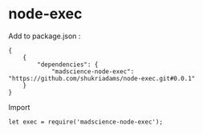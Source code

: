 # node-exec

Add to package.json :

    {
        {
            "dependencies": {
                "madscience-node-exec": "https://github.com/shukriadams/node-exec.git#0.0.1"
        }
    }

Import

    let exec = require('madscience-node-exec');
